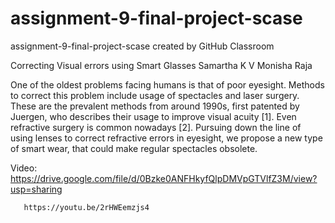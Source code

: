 # assignment-9-final-project-scase
assignment-9-final-project-scase created by GitHub Classroom

Correcting Visual errors using Smart Glasses
Samartha K V	Monisha Raja


One of the oldest problems facing humans is that of poor eyesight. Methods to correct this problem include usage of spectacles and laser surgery. These are the prevalent methods from around 1990s, first patented by Juergen, who describes their usage to improve visual acuity [1]. Even refractive surgery is common nowadays [2]. Pursuing down the line of using lenses to correct refractive errors in eyesight, we propose a new type of smart wear, that could make regular spectacles obsolete. 

Video: https://drive.google.com/file/d/0Bzke0ANFHkyfQlpDMVpGTVlfZ3M/view?usp=sharing
       
       https://youtu.be/2rHWEemzjs4
